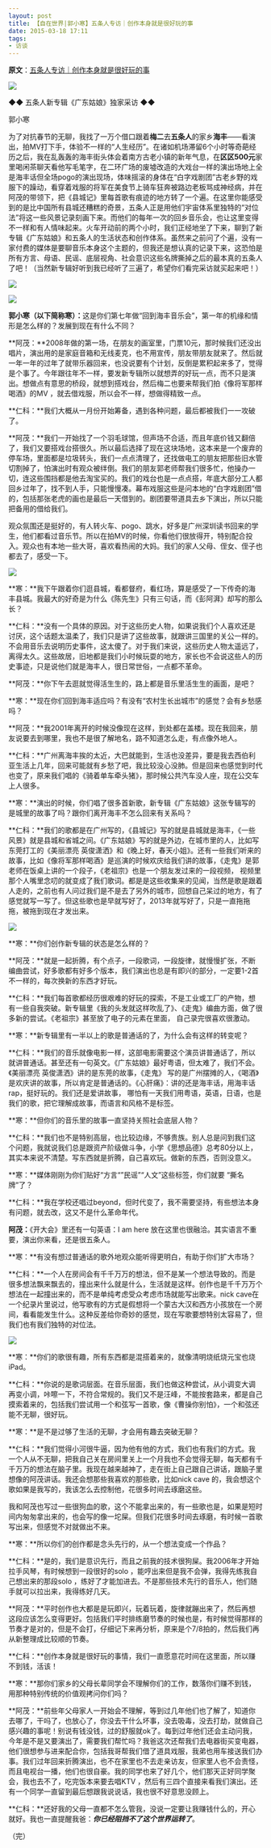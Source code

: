 ```yaml
---
layout: post
title: 【自在世界|郭小寒】五条人专访｜创作本身就是很好玩的事 
date: 2015-03-18 17:11
tags:
- 访谈
---
```

**原文**：[五条人专访｜创作本身就是很好玩的事](https://mp.weixin.qq.com/s/444NJc7aWddH6cv7KuTF5Q)

![](http://mmbiz.qpic.cn/mmbiz/SpicEmxPfPubN9icua4Vkns9ibO2iat3nUiaXiarAiaX8djKELMD8MoIb36wztFPhd0mEojzR7RhvVatnnCzCd3M6ibItw/640?tp=webp&wxfrom=5)


◆◆ 五条人新专辑《广东姑娘》独家采访 ◆◆


郭小寒

为了对抗春节的无聊，我找了一万个借口跟着**梅二**去**五条人**的家乡**海丰**——看演出，拍MV打下手，体验不一样的“人生经历”。在诸如机场滞留6个小时等奇葩经历之后，我在乱轰轰的海丰街头体会着南方古老小镇的新年气息，在**区区500元**家里喝闲茶聊天看他写毛笔字，在二环广场的废墟改造的大戏台一样的演出场地上全是海丰话但全场pogo的演出现场，体味摇滚的身体在“白字戏剧团”古老乡野的戏服下的躁动，看穿着戏服的将军在美食节上骑车狂奔被路边老板骂成神经病，并在阿茂的带领下，把《县城记》里每首歌有痕迹的地方转了一个遍。在这里你能感受到的是比中国所有县城还糟糕的奇景，五条人正是用他们宇宙体系里独特的“对位法”将这一些风景记录刻画下来。而他们的每年一次的回乡音乐会，也让这里变得不一样和有人情味起来。火车开动前的两个小时，我们正经地坐了下来，聊到了新专辑《广东姑娘》和五条人的生活状态和创作体系。虽然来之前问了个遍，没有一家付费的媒体是要聊音乐本身这个主题的，但我还是想认真的记录下来，这恐怕是所有方言、母语、民谣、底层视角、社会意识这些名牌撕掉之后的最本真的五条人了吧！（当然新专辑好听到我已经听了三遍了，希望你们看完采访就买起来吧！）

![](http://mmbiz.qpic.cn/mmbiz/SpicEmxPfPubN9icua4Vkns9ibO2iat3nUiaXOic9KMNB3z8qd13UObjVd0K1qztLO8vKaEFWQ3mv0tOOUvmV0r5HPlQ/640?tp=webp&wxfrom=5&wx_lazy=1&wx_co=1)  

![](http://mmbiz.qpic.cn/mmbiz/SpicEmxPfPubN9icua4Vkns9ibO2iat3nUiaXTwnD3IklvEeI3vjWT2ajHDvudvtZ0iaY8hxpWuiamTP8SEia3WXULl1xA/640?tp=webp&wxfrom=5&wx_lazy=1&wx_co=1)  


**郭小寒（以下简称寒）：**‍这是你们第七年做“回到海丰音乐会”，第一年的机缘和情形是怎么样的？发展到现在有什么不同？

**阿茂：**2008年做的第一场，在朋友的画室里，门票10元，那时候我们还没出唱片，演出用的是家庭音箱和无线麦克，也不用宣传，朋友带朋友就来了。然后就一年一年的过年了就带乐器回来，也没说要有个计划，反倒是累积起来多了，觉得是个事了。今年跟往年不一样，要发新专辑所以就想弄的好玩一点，而不只是演出。想做点有意思的桥段，就想到搭戏台，然后梅二也要来帮我们拍《像将军那样喝酒》的MV ，就去借戏服，所以会不一样，想做得精致一点。


**仁科：**我们大概从一月份开始筹备，遇到各种问题，最后都被我们一一攻破了。

**阿茂：**我们一开始找了一个羽毛球馆，但声场不合适，而且年底价钱又翻倍了，我们又要搭戏台搭很久。所以最后选择了现在这块场地，这本来是一个废弃的停车场，里面都是垃圾转头，我们一点点清理了，还找做电工的朋友把那些旧水管切割掉了，怕演出时有观众被绊倒。我们的朋友郭老师帮我们很多忙，他操办一切，连这些围挡都是他去淘宝买的。我们的戏台也是一点点搭，年底大部分工人都回乡过年了，找不到人手，只能慢慢凑。幕布戏服这些是问本地的“白字戏剧团”借的，包括那张老虎的画也是最后一天借到的。剧团要带道具去乡下演出，所以只能把备用的借给我们。

观众氛围还是挺好的，有人转火车、pogo、跳水，好多是广州深圳读书回来的学生，他们都看过音乐节。所以在拍MV的时候，你看他们很放得开，特别配合投入。观众也有本地一些大哥，喜欢看热闹的大妈。我们的家人父母、侄女、侄子也都去了，感受一下。

![](http://mmbiz.qpic.cn/mmbiz/SpicEmxPfPubN9icua4Vkns9ibO2iat3nUiaXjPLhkqDW58mrSO6NYjWbkAHJSkdhoUHGYkfdgQIm8aPKWQibnx21ewg/640?tp=webp&wxfrom=5&wx_lazy=1&wx_co=1)  

**寒：**我下午跟着你们逛县城，看都督府，看红场，算是感受了一下传奇的海丰县城。我最大的好奇是为什么《陈先生》只有三句话，而《彭阿湃》却写的那么长？

**仁科：**没有一个具体的原因。对于这些历史人物，如果说我们个人喜欢还是讨厌，这个话题太温柔了，我们只是讲了这些故事，就跟讲三国里的关公一样的。不会用音乐去说明历史事件，这太傻了。对于我们来说，这些历史人物太遥远了，离得太久。这些故居，旧地都是我们小时候玩耍的地方，家长也不会说这些人的历史事迹，只是说他们就是海丰人，很日常世俗，一点都不革命。

**阿茂：**你下午去逛就觉得活生生的，路上都是音乐里活生生的画面，是吧？

**寒：**现在你们回到海丰适应吗？有没有“农村生长出城市”的感觉？会有乡愁感吗？

**阿茂：**我2001年离开的时候没像现在这样，到处都在盖楼。现在我回来，朋友说要去到哪里，我也不是很了解地名，路不知道怎么走，有点像外地人。

**仁科：**广州离海丰挨的太近，大巴就能到，生活也没差异，要是我去西伯利亚生活上几年，回来可能就有乡愁了吧，我比较没心没肺。但是回来也感觉到时代也变了，原来我们唱的《骑着单车牵头猪》，那时候公共汽车没人座，现在公交车上人很多。

**寒：**演出的时候，你们唱了很多首新歌，新专辑《广东姑娘》这张专辑写的是城里的故事了吗？跟你们离开海丰不怎么回来有关系吗？

**仁科：**我们的歌都是在广州写的，《县城记》写的就是县城就是海丰，《一些风景》就是县城和省城之间。《广东姑娘》写的就是外边，在城市里的人，比如写东莞打工的《美丽漂亮 英俊潇洒》和《晚上好，春天小姐》。还有一些我们听来的故事，比如《像将军那样喝酒》是巡演的时候欢庆给我们讲的故事，《走鬼》是郭老师在饭桌上讲的一个段子，《老祖宗》也是一个朋友发过来的一段视频， 视频里那个人嘴里念叨的就变成了我们歌词。都是是这些收集来的见闻，当然是歌是跟着人走的，之前也有人问过我们是不是去了另外的城市，回想自己呆过的地方，有了感觉就写一写了。但这些歌也是早就写好了，2013年就写好了，只是一直拖拖拖，被拖到现在才发出来。

![](http://mmbiz.qpic.cn/mmbiz/SpicEmxPfPubN9icua4Vkns9ibO2iat3nUiaXTPia5C4s0jOM2EnRaX81CkUibb8PicXfArhhrcLZqXswFEqWRib3ibPHhow/640?tp=webp&wxfrom=5&wx_lazy=1&wx_co=1)

**寒：**你们创作新专辑的状态是怎么样的？

**阿茂：**就是一起折腾，有个点子，一段歌词，一段旋律，就慢慢扩张，不断编曲尝试，好多歌都有好多个版本，我们演出也总是有即兴的部分，一定要1-2首不一样的，每次换新的东西才好玩。

**仁科：**我们每首歌都经历很艰难的好玩的探索，不是工业或工厂的产物，想有一些自我突破。新专辑里《我的头发就这样吹乱了》、《走鬼》编曲方面，做了很多新的尝试。《老祖宗》甚至放了电子的元素在里面， 自己录完很喜欢很激动。

**寒：**新专辑里有一半以上的歌是普通话的了，为什么会有这样的转变呢？

**仁科：**我们的音乐就像电影一样，这部电影需要这个演员讲普通话了，所以就讲普通话。甚至还有一句英文。《广东姑娘》最好粤语，但太难了，我们不会。《美丽漂亮 英俊潇洒》讲的是东莞的故事，《走鬼》 写的是广州摆摊的人，《喝酒》是欢庆讲的故事，所以肯定是普通话的。《心肝痛》：讲的还是海丰话，用海丰话rap，挺好玩的。我们还是爱讲故事， 哪怕有一天我们用粤语，英语，日语，也是我们的歌，把它理解成故事，而语言和风格不是标签。

**寒：**但你们的音乐里的故事一直坚持关照社会底层人物？

**仁科：**我们也不是特别高层，也比较边缘，不够贵族。别人总是问到我们这个问题，我就说我们总是跟资产阶级做斗争，小学《思想品德》总考80分以上，其实本来说不清楚。写东西就是折腾，自己喜欢玩。做新的东西，否则没意义。

**寒：**媒体刚刚为你们贴好“方言“”民谣”“人文”这些标签，你们就要 “撕名牌”了？

**仁科：**我在学校还唱过beyond，但时代变了，我不需要坚持，有些想法本身有问题，就去改，这又不是什么革命年代。

**阿茂：**《开大会》里还有一句英语：I am here 放在这里也很融洽。其实语言不重要，演出你来看，还是很五条人。

**寒：**有没有想过普通话的歌外地观众能听得更明白，有助于你们扩大市场？

**仁科：**一个人在房间会有千千万万的想法，但不是某一个想法导致的。而是很多想法飘来飘去的，撞出来什么就是什么，生活就是这样。创作也是千千万万个想法在一起撞出来的，而不是单纯考虑受众考虑市场就能写出歌来。nick cave在一个纪录片里说过，他写歌有的方式是假想将一个蒙古大汉和西方小孩放在一个房间，看看能发生什么。这种反差给你奇妙的感觉，现在写歌要想特别太容易了，但我们也有我们独特的对位法。

![](http://mmbiz.qpic.cn/mmbiz/SpicEmxPfPubN9icua4Vkns9ibO2iat3nUiaXric4VoGNQhhaWdz2icokS4tsM0icsRKqEiaVUJAPmnKr8S8MiazjoNYZuXQ/640?tp=webp&wxfrom=5&wx_lazy=1&wx_co=1)  

**寒：**你们的歌很有趣，所有东西都是混搭着来的，就像清明烧纸烧元宝也烧iPad。

**仁科：**你说的是歌词层面。在音乐层面，我们也做这种尝试，从小调变大调再变小调，咔嚓一下，不符合常规的。我们又不是汪峰，不能按套路来，都是自己摸索着来的，包括我们尝试用一个和弦写一首歌，像《曹操你别怕》，一个和弦还能不无聊，很好玩。

**寒：**是不是过够了生活的无聊，才会用有趣去突破无聊？

**仁科：**我们觉得小河很牛逼，因为他有他的方式，我们也有我们的方式。我一个人从不无聊，把我自己关在房间里关上一个月我也不会觉得无聊，每天都有千千万万的想法在脑子里。我现在越来越神了，走在街上自己跟自己讲话，跟脑子里想像的阿茂讲话。我还会想那些我喜欢的那些歌，比如nick cave 的，我会想这个歌如果是我写的，我该怎么去控制他，花很多时间去琢磨这些。

我和阿茂也写过一些很狗血的歌，这个不能拿出来的，有一些歌也是，如果是短时间内匆匆拿出来的，也会写的像一坨屎。但我们花很多时间去琢磨，有时候一首歌写出来，但感觉不对就做出不来。

**寒：**所以你们的创作都是念头先行的，从一个想法变成一个作品？

**仁科：**是的，我们是意识先行，而且之前我的技术很狗屎。我2006年才开始拉手风琴，有时候想到一段很好的solo ，能哼出来但是我不会弹，我得先练我自己想出来的那段solo ，练好了才能加进去。不是那些技术先行的音乐人，他们随手就可以拉出来，我得练好几天。

**阿茂：**平时创作也大都是是玩即兴，玩着玩着，旋律就蹦出来了，然后再想这段应该怎么变得更好。包括我们平时排练磨节奏的时候也是，有时候觉得那样的节奏才是对的，但是不会打，仔细记下来再分析，原来是个7/8拍的，然后我们再从新整理成比较顺的节奏。

**仁科：**创作本身就是很好玩的事情，我们一直愿意花时间在这里面，所以赚不到钱，活该！

**寒：**那你们家乡的父母长辈同学会不理解你们的工作，数落你们赚不到钱，用那种特别传统的价值观拷问你们吗？

**阿茂：**前些年父母家人一开始会不理解，等到过几年他们也了解了，知道你去哪了，干吗了，也放心了，你没去干什么坏事，没去吸毒，没去打劫，就做自己感兴趣的事呢！别说有钱没钱，过的舒服就ok了。每到过年他们还会主动问我，今年是不是又要演出了，需要我们帮忙吗？我爸这次还帮我们去电器街买变电器，他们很想参与进来配合你，包括我哥帮我们借了道具戏服，我弟也用车接送我们办事。我们过年回来折腾演出，也不在家里也不去走亲访友，但家里人也不会责怪，而且电视台一播，他们也很自豪。我的同学也来了好几个，他们那天正好同学聚会，我也去不了，吃完饭本来要去唱KTV ，然后有三四个直接来看我们演出。还有一个同学一直留到最后想跟我说说话，我也很不好意思没顾上。

**仁科：**还好我的父母一直都不怎么管我，没说一定要让我赚钱什么的，开心就好。我也一直提醒我爸：_**你已经阻挡不了这个世界运转了**_。


（完）